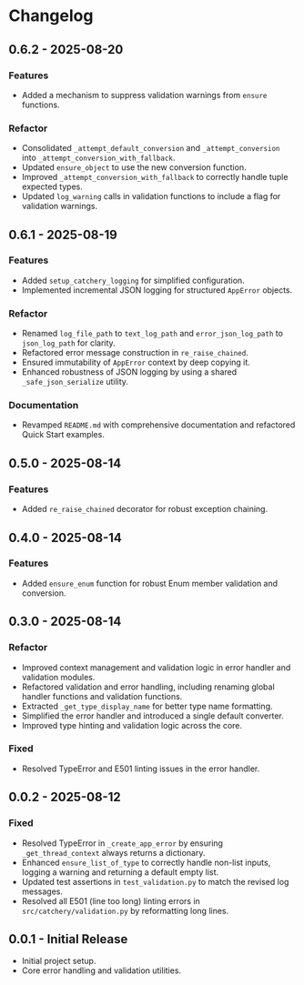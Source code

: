 # Changelog

## 0.6.2 - 2025-08-20

### Features

- Added a mechanism to suppress validation warnings from `ensure` functions.

### Refactor

- Consolidated `_attempt_default_conversion` and `_attempt_conversion` into `_attempt_conversion_with_fallback`.
- Updated `ensure_object` to use the new conversion function.
- Improved `_attempt_conversion_with_fallback` to correctly handle tuple expected types.
- Updated `log_warning` calls in validation functions to include a flag for validation warnings.

## 0.6.1 - 2025-08-19

### Features

- Added `setup_catchery_logging` for simplified configuration.
- Implemented incremental JSON logging for structured `AppError` objects.

### Refactor

- Renamed `log_file_path` to `text_log_path` and `error_json_log_path` to `json_log_path` for clarity.
- Refactored error message construction in `re_raise_chained`.
- Ensured immutability of `AppError` context by deep copying it.
- Enhanced robustness of JSON logging by using a shared `_safe_json_serialize` utility.

### Documentation

- Revamped `README.md` with comprehensive documentation and refactored Quick Start examples.

## 0.5.0 - 2025-08-14

### Features

- Added `re_raise_chained` decorator for robust exception chaining.

## 0.4.0 - 2025-08-14

### Features

- Added `ensure_enum` function for robust Enum member validation and conversion.

## 0.3.0 - 2025-08-14

### Refactor

- Improved context management and validation logic in error handler and validation modules.
- Refactored validation and error handling, including renaming global handler functions and validation functions.
- Extracted `_get_type_display_name` for better type name formatting.
- Simplified the error handler and introduced a single default converter.
- Improved type hinting and validation logic across the core.

### Fixed

- Resolved TypeError and E501 linting issues in the error handler.

## 0.0.2 - 2025-08-12

### Fixed

- Resolved TypeError in `_create_app_error` by ensuring `_get_thread_context` always returns a dictionary.
- Enhanced `ensure_list_of_type` to correctly handle non-list inputs, logging a warning and returning a default empty list.
- Updated test assertions in `test_validation.py` to match the revised log messages.
- Resolved all E501 (line too long) linting errors in `src/catchery/validation.py` by reformatting long lines.

## 0.0.1 - Initial Release

- Initial project setup.
- Core error handling and validation utilities.
